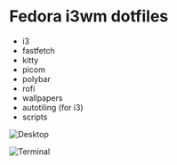 # Fedora i3wm dotfiles

- i3
- fastfetch
- kitty
- picom
- polybar
- rofi
- wallpapers
- autotiling (for i3)
- scripts

![Desktop](https://github.com/user-attachments/assets/7614bee5-f656-4c8a-9b40-39802484509a)

![Terminal](https://github.com/user-attachments/assets/62b76b35-4d78-411a-acc8-acf9890f28b1)


